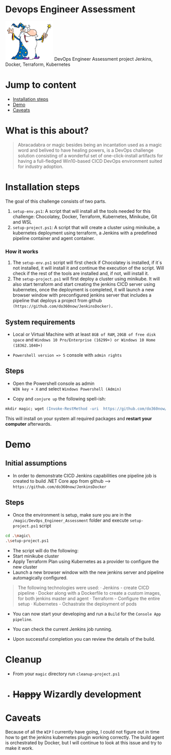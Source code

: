 # Devops Engineer Assessment
<img src="https://github.com/do360now/DevOps_Engineer_Assessment/blob/main/wizard.jpg" alt="magic" width="150">
DevOps Engineer Assessment project Jenkins, Docker, Terraform, Kubernetes

# Jump to content

- [Installation steps](#Installation-steps)
- [Demo](#Demo)
- [Caveats](#Caveats)


# What is this about?

> Abracadabra or magic besides being an incantation used as a magic word and belived to have healing powers, is a DevOps challenge solution consisting of a wonderful set of one-click-install artifacts for having a full-fledged Win10-based CICD DevOps environment suited for industry adoption.

# Installation steps

The goal of this challenge consists of two parts.
1. ```setup-env.ps1```: A script that will install all the tools needed for this challenge: Chocolatey, Docker, Terraform, Kubernetes, Minikube, Git and WSL
2. ```setup-project.ps1```: A script that will create a cluster using minikube, a kubernetes deployment using terraform, a Jenkins with a predefined pipeline container and agent container. 

### How it works
1. The ```setup-env.ps1``` script will first check if Chocolatey is installed, if it´s not installed, it will install it and continue the execution of the script. Will check if the rest of the tools are installed and, if not, will install it.
2. The ```setup-project.ps1``` will first deploy a cluster using minikube. It will also start terraform and start creating the jenkins CICD server using kubernetes, once the deployment is completed, it will launch a new browser window with preconfigured jenkins server that includes a pipeline that deploys a project from github `(https://github.com/do360now/JenkinsDocker).`

    
## System requirements

- Local or Virtual Machine with at least `8GB of RAM`, `20GB of free disk space` and `Windows 10 Pro/Enterprise (16299+) or Windows 10 Home (18362.1040+)`

- `Powershell version => 5` console with `admin rights`

## Steps
- Open the Powershell console as admin <br>
`WIN key + X` and select `Windows Powershell (Admin)`

- Copy and `conjure up` the following spell-ish:


```ps
mkdir magic; wget (Invoke-RestMethod -uri  https://github.com/do360now/DevOps_Engineer_Assessment/releases/tag/latest | select -expand tarball_url) -o t.tar.gz | tar -xf t.tar.gz -C magic --strip-components 1; cd magic; .\setup-env.ps1
```

This will install on your system all required packages and **restart your computer** afterwards.

# Demo

## Initial assumptions

- In order to demonstrate CICD Jenkins capabilities one pipeline job is created to build .NET Core app from github --> `https://github.com/do360now/JenkinsDocker`

## Steps

- Once the environment is setup, make sure you are in the `/magic/DevOps_Engineer_Assessment` folder and execute `setup-project.ps1` script

```sh
cd .\magic\
.\setup-project.ps1
```

- The script will do the following:
- Start minikube cluster
- Apply Terraform Plan using Kubernetes as a provider to configure the new cluster
- Launch a new browser window with the new jenkins server and pipeline automagically configured.

> The following technologies were used:
  · Jenkins - create CICD pipeline
  · Docker along with a Dockerfile to create a custom images, for both jenkins master and agent
  · Terraform - Configure the entire setup
  · Kubernetes - Ochastrate the deployment of pods

- You can now start your developing and run a `Build` for the `Console App pipeline`. 

- You can check the current Jenkins job running.

- Upon successful completion you can review the details of the build.

# Cleanup
- From your `magic` directory run `cleanup-project.ps1`

- <h1> <strike>Happy</strike> Wizardly development </h1>

# Caveats

Because of all the `WIP` I currently have going,  I could not figure out in time how to get the jenkins kubernetes plugin working correctly. The build agent is orchestrated by Docker, but I will continue to look at this issue and try to make it work. 